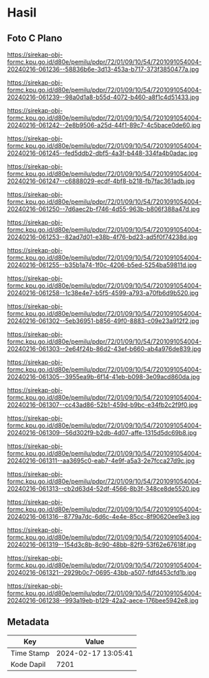 # Hasil

## Foto C Plano

https://sirekap-obj-formc.kpu.go.id/d80e/pemilu/pdpr/72/01/09/10/54/7201091054004-20240216-061236--58836b6e-3d13-453a-b717-373f3850477a.jpg

https://sirekap-obj-formc.kpu.go.id/d80e/pemilu/pdpr/72/01/09/10/54/7201091054004-20240216-061239--98a0d1a8-b55d-4072-b460-a8f1c4d51433.jpg

https://sirekap-obj-formc.kpu.go.id/d80e/pemilu/pdpr/72/01/09/10/54/7201091054004-20240216-061242--2e8b9506-a25d-44f1-89c7-4c5bace0de60.jpg

https://sirekap-obj-formc.kpu.go.id/d80e/pemilu/pdpr/72/01/09/10/54/7201091054004-20240216-061245--fed5ddb2-dbf5-4a3f-b448-334fa4b0adac.jpg

https://sirekap-obj-formc.kpu.go.id/d80e/pemilu/pdpr/72/01/09/10/54/7201091054004-20240216-061247--c6888029-ecdf-4bf8-b218-fb7fac361adb.jpg

https://sirekap-obj-formc.kpu.go.id/d80e/pemilu/pdpr/72/01/09/10/54/7201091054004-20240216-061250--7d6aec2b-f746-4d55-963b-b806f388a47d.jpg

https://sirekap-obj-formc.kpu.go.id/d80e/pemilu/pdpr/72/01/09/10/54/7201091054004-20240216-061253--82ad7d01-e38b-4f76-bd23-ad5f0f74238d.jpg

https://sirekap-obj-formc.kpu.go.id/d80e/pemilu/pdpr/72/01/09/10/54/7201091054004-20240216-061255--b35b1a74-1f0c-4206-b5ed-5254ba59811d.jpg

https://sirekap-obj-formc.kpu.go.id/d80e/pemilu/pdpr/72/01/09/10/54/7201091054004-20240216-061258--1c38e4e7-b5f5-4599-a793-a70fb6d9b520.jpg

https://sirekap-obj-formc.kpu.go.id/d80e/pemilu/pdpr/72/01/09/10/54/7201091054004-20240216-061302--5eb36951-b856-49f0-8883-c09e23a912f2.jpg

https://sirekap-obj-formc.kpu.go.id/d80e/pemilu/pdpr/72/01/09/10/54/7201091054004-20240216-061303--2e64f24b-86d2-43ef-b660-ab4a976de839.jpg

https://sirekap-obj-formc.kpu.go.id/d80e/pemilu/pdpr/72/01/09/10/54/7201091054004-20240216-061305--3955ea9b-6f14-41eb-b098-3e09acd860da.jpg

https://sirekap-obj-formc.kpu.go.id/d80e/pemilu/pdpr/72/01/09/10/54/7201091054004-20240216-061307--cc43ad86-52b1-459d-b9bc-e34fb2c2f9f0.jpg

https://sirekap-obj-formc.kpu.go.id/d80e/pemilu/pdpr/72/01/09/10/54/7201091054004-20240216-061309--56d302f9-b2db-4d07-affe-1315d5dc69b8.jpg

https://sirekap-obj-formc.kpu.go.id/d80e/pemilu/pdpr/72/01/09/10/54/7201091054004-20240216-061311--aa3695c0-eab7-4e9f-a5a3-2e7fcca27d9c.jpg

https://sirekap-obj-formc.kpu.go.id/d80e/pemilu/pdpr/72/01/09/10/54/7201091054004-20240216-061313--cb2d63d4-52df-4566-8b3f-348ce8de5520.jpg

https://sirekap-obj-formc.kpu.go.id/d80e/pemilu/pdpr/72/01/09/10/54/7201091054004-20240216-061316--8779a7dc-6d6c-4e4e-85cc-8f90620ee9e3.jpg

https://sirekap-obj-formc.kpu.go.id/d80e/pemilu/pdpr/72/01/09/10/54/7201091054004-20240216-061319--154d3c8b-8c90-48bb-82f9-53f62e67618f.jpg

https://sirekap-obj-formc.kpu.go.id/d80e/pemilu/pdpr/72/01/09/10/54/7201091054004-20240216-061321--2929b0c7-0695-43bb-a507-fdfd453cfd1b.jpg

https://sirekap-obj-formc.kpu.go.id/d80e/pemilu/pdpr/72/01/09/10/54/7201091054004-20240216-061238--993a19eb-b129-42a2-aece-176bee5942e8.jpg


## Metadata

| Key        | Value               |
| ---------- | ------------------- |
| Time Stamp | 2024-02-17 13:05:41 |
| Kode Dapil | 7201                |



